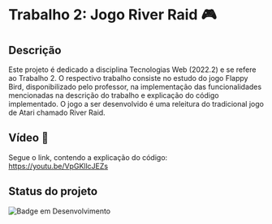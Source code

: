 # Trabalho 2: Jogo River Raid 🎮

## Descrição
Este projeto é dedicado a disciplina Tecnologias Web (2022.2) e se refere ao Trabalho 2. O respectivo trabalho consiste no estudo do jogo Flappy Bird, disponibilizado pelo professor, na implementação das funcionalidades mencionadas na descrição do trabalho e explicação do código implementado. O jogo a ser desenvolvido é uma releitura do tradicional jogo de Atari chamado River Raid.

## Vídeo :movie_camera: 

Segue o link, contendo a explicação do código: https://youtu.be/VpGKllcJEZs

## Status do projeto
![Badge em Desenvolvimento](https://img.shields.io/badge/STATUS-ENVIADO-brightgreen)
